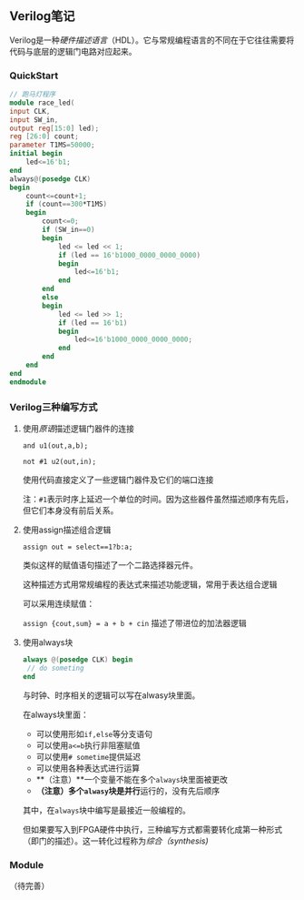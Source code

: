 ## Verilog笔记
Verilog是一种*硬件描述语言*（HDL）。它与常规编程语言的不同在于它往往需要将代码与底层的逻辑门电路对应起来。

### QuickStart
```Verilog
// 跑马灯程序
module race_led(
input CLK,
input SW_in,
output reg[15:0] led); 
reg [26:0] count; 
parameter T1MS=50000;
initial begin
    led<=16'b1;
end
always@(posedge CLK) 
begin 
    count<=count+1;
    if (count==300*T1MS)
    begin
        count<=0;
        if (SW_in==0)
        begin
            led <= led << 1;
            if (led == 16'b1000_0000_0000_0000)
            begin
                led<=16'b1;
            end
        end
        else
        begin
            led <= led >> 1;
            if (led == 16'b1)
            begin
                led<=16'b1000_0000_0000_0000;
            end
        end
    end
end
endmodule
```

### Verilog三种编写方式
1. 使用*原语*描述逻辑门器件的连接
   
   `and u1(out,a,b);`

   `not #1 u2(out,in);`

   使用代码直接定义了一些逻辑门器件及它们的端口连接

   注：`#1`表示时序上延迟一个单位的时间。因为这些器件虽然描述顺序有先后，但它们本身没有前后关系。

2. 使用assign描述组合逻辑
   
   `assign out = select==1?b:a;`

   类似这样的赋值语句描述了一个二路选择器元件。

   这种描述方式用常规编程的表达式来描述功能逻辑，常用于表达组合逻辑

   可以采用连续赋值：

   `assign {cout,sum} = a + b + cin` 描述了带进位的加法器逻辑

3. 使用always块
   
   ```Verilog
   always @(posedge CLK) begin
    // do someting
   end
   ```

   与时钟、时序相关的逻辑可以写在alwasy块里面。

   在always块里面：
   - 可以使用形如`if,else`等分支语句
   - 可以使用`a<=b`执行非阻塞赋值
   - 可以使用`# sometime`提供延迟
   - 可以使用各种表达式进行运算
   - **（注意）**一个变量不能在多个`always`块里面被更改
   - **（注意）**多个`alwasy`块是**并行**运行的，没有先后顺序

    其中，在`always`块中编写是最接近一般编程的。

    但如果要写入到FPGA硬件中执行，三种编写方式都需要转化成第一种形式（即门的描述）。这一转化过程称为*综合（synthesis)*

### Module
（待完善）